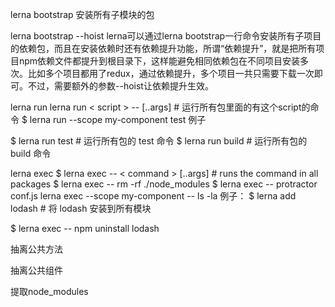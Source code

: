 
lerna bootstrap
安装所有子模块的包

lerna bootstrap --hoist 
lerna可以通过lerna bootstrap一行命令安装所有子项目的依赖包，而且在安装依赖时还有依赖提升功能，所谓“依赖提升”，就是把所有项目npm依赖文件都提升到根目录下，这样能避免相同依赖包在不同项目安装多次。比如多个项目都用了redux，通过依赖提升，多个项目一共只需要下载一次即可。不过，需要额外的参数--hoist让依赖提升生效。

lerna run
lerna run < script > -- [..args] # 运行所有包里面的有这个script的命令
$ lerna run --scope my-component test
例子

$ lerna run test # 运行所有包的 test 命令
$ lerna run build # 运行所有包的 build 命令


lerna exec
$ lerna exec -- < command > [..args] # runs the command in all packages
$ lerna exec -- rm -rf ./node_modules
$ lerna exec -- protractor conf.js
lerna exec --scope my-component -- ls -la
例子：
$ lerna add lodash # 将 lodash 安装到所有模块

$ lerna exec -- npm uninstall lodash

抽离公共方法

抽离公共组件

提取node_modules